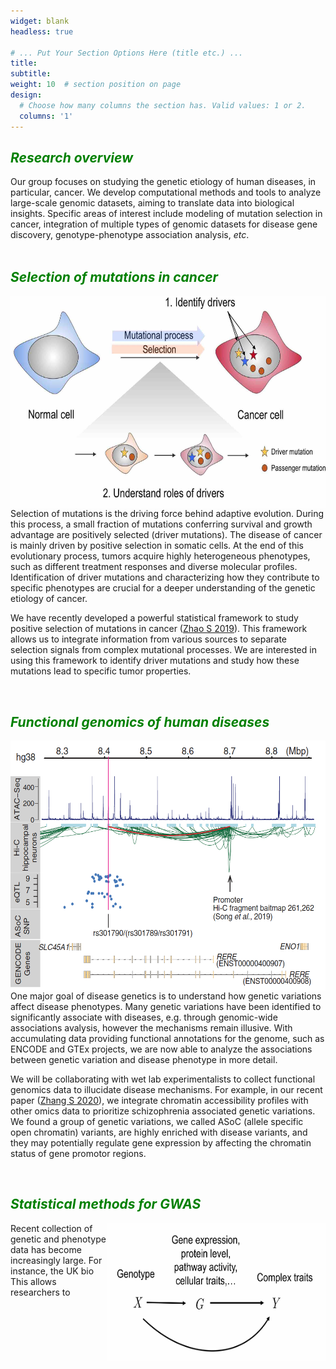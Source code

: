 ```yaml
---
widget: blank
headless: true

# ... Put Your Section Options Here (title etc.) ...
title:
subtitle:
weight: 10  # section position on page
design:
  # Choose how many columns the section has. Valid values: 1 or 2.
  columns: '1'
---
```


## <span style="color:green"> *Research overview* </span>
Our group focuses on studying the genetic etiology of human diseases, in particular, cancer.  We develop computational methods and tools to analyze large-scale genomic datasets, aiming to translate data into biological insights. Specific areas of interest include modeling of mutation selection in cancer,  integration of multiple types of genomic datasets for disease gene discovery, genotype-phenotype association analysis, *etc*.  
&nbsp;
&nbsp;

## <span style="color:green"> *Selection of mutations in cancer* </span>

<img align="right" width="600" height="340" caption="temp" src="cancer_selection.jpg">

Selection of mutations is the driving force behind adaptive evolution. During this process, a small fraction of mutations conferring survival and growth advantage are positively selected (driver mutations). The disease of cancer is mainly driven by positive selection in somatic cells. At the end of this evolutionary process, tumors acquire highly heterogeneous phenotypes, such as different treatment responses and diverse molecular profiles. Identification of driver mutations and characterizing how they contribute to specific phenotypes are crucial for a deeper understanding of the genetic etiology of cancer. 

We have recently developed a powerful statistical framework to study positive selection of mutations in cancer ([Zhao S 2019](https://www.nature.com/articles/s41467-019-11284-9)). This framework allows us to integrate information from various sources to separate selection signals from complex mutational processes. We are interested in using this framework to identify driver mutations and study how these mutations lead to specific tumor properties. 

&nbsp;
&nbsp;

## <span style="color:green"> *Functional genomics of human diseases* </span>

<img align="right" width="520" height="400" caption="temp" src="functional_genomics.png">

One major goal of disease genetics is to understand how genetic variations affect disease phenotypes. Many genetic variations have been identified to significantly associate with diseases, e.g. through genomic-wide associations avalysis, however the mechanisms remain illusive. With accumulating data providing functional annotations for the genome, such as ENCODE and GTEx projects, we are now able to analyze the associations between genetic variation and disease phenotype in more detail.

We will be collaborating with wet lab experimentalists to collect functional genomics data to illucidate disease mechanisms. For example, in our recent paper ([Zhang S 2020](https://science.sciencemag.org/content/369/6503/561.abstract)), we integrate chromatin accessibility profiles with other omics data to prioritize schizophrenia associated genetic variations. We found a group of genetic variations, we called ASoC (allele specific open chromatin) variants, are highly enriched with disease variants, and they may potentially regulate gene expression by affecting the chromatin status of gene promotor regions. 

&nbsp;
&nbsp;

## <span style="color:green"> *Statistical methods for GWAS* </span>

<img align="right" width="350" height="220" caption="temp" src= "causal-diagram.jpg">

Recent collection of genetic and phenotype data has become increasingly large. For instance, the UK bio This allows researchers to 

